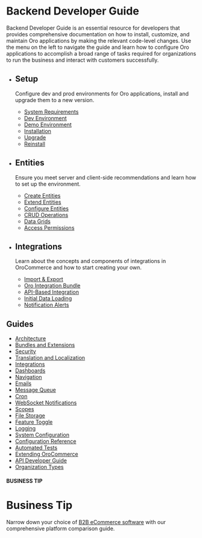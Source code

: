 # Backend Developer Guide

Backend Developer Guide is an essential resource for developers that provides comprehensive documentation on how to install, customize, and maintain Oro applications by making the relevant code-level changes. Use the menu on the left to navigate the guide and learn how to configure Oro applications to accomplish a broad range of tasks required for organizations to run the business and interact with customers successfully.

<div class="showcase-section">
       <div class="showcase-section-heading">
       </div>
       <div class="showcase-section-body">
           <ul class="grid-list">
               <li>
                   <div class="text-center">
                       <h2>Setup</h2>
                   </div>
                       <p>Configure dev and prod environments for Oro applications, install and upgrade them to a new version.</p>
                       <ul class="guideline_\_list">
                                        <li><a class="reference internal" href="setup/system-requirements/">System Requirements</a></li>
                                        <li><a class="reference internal" href="setup/dev-environment/">Dev Environment</a></li>
                                        <li><a class="reference internal" href="setup/demo-environment/">Demo Environment</a></li>
                                        <li><a class="reference internal" href="setup/installation/">Installation</a></li>
                                        <li><a class="reference internal" href="setup/upgrade-to-new-version/">Upgrade</a></li>
                                        <li><a class="reference internal" href="setup/reinstall/">Reinstall</a></li>
                                  </ul>
               </li>
               <li>
                   <div class="text-center">
                        <h2>Entities</h2>
                   </div>
                       <p>Ensure you meet server and client-side recommendations and learn how to set up the environment.</p>
                       <ul class="guideline_\_list">
                                <li><a class="reference internal" href="entities/create-entities/">Create Entities</a></li>
                                <li><a class="reference internal" href="entities/extend-entities/">Extend Entities</a></li>
                                <li><a class="reference internal" href="entities/config-entities/">Configure Entities</a></li>
                                <li><a class="reference internal" href="entities/crud/">CRUD Operations</a></li>
                                <li><a class="reference internal" href="entities/data-grids/">Data Grids</a></li>
                                <li><a class="reference internal" href="entities/acls/">Access Permissions</a></li>
                       </ul>
               </li>
              <li>
                   <div class="text-center">
                        <h2>Integrations</h2>
                   </div>
                       <p>Learn about the concepts and components of integrations in OroCommerce and how to start creating your own.</p>
                       <ul class="guideline_\_list">
                            <li><a class="reference internal" href="integrations/import-export/">Import & Export</a></li>
                            <li><a class="reference internal" href="integrations/integration-config/">Oro Integration Bundle</a></li>
                            <li><a class="reference internal" href="integrations/api-based/">API-Based Integration</a></li>
                            <li><a class="reference internal" href="integrations/initial-data-load/">Initial Data Loading</a></li>
                            <li><a class="reference internal" href="integrations/notification-alerts/">Notification Alerts</a></li>
                         </ul>
               </li>
           </ul>
     </div>
     <div class="showcase-section-footer">
     </div>
 </div>


<h2>Guides</h2>

<ul class="tag-cloud">
   <li><a class="" href="architecture/">Architecture</a></li>
   <li><a class="tag-important" href="extension/">Bundles and Extensions</a></li>
   <li><a class="" href="security/">Security</a></li>
   <li><a class="" href="translations/">Translation and Localization</a></li>
   <li><a class="tag-very-important" href="integrations/">Integrations</a></li>
   <li><a class="" href="dashboards/">Dashboards</a></li>
   <li><a class="" href="navigation/">Navigation</a></li>
   <li><a class="" href="emails/">Emails</a></li>
   <li><a class="tag-very-important" href="mq/">Message Queue</a></li>
   <li><a class="tag-important" href="cron/">Cron</a></li>
   <li><a class="" href="websockets/">WebSocket Notifications</a></li>
   <li><a class="" href="scopes/">Scopes</a></li>
   <li><a class="" href="architecture/tech-stack/file-storage">File Storage</a></li>
   <li><a class="" href="feature-toggle/">Feature Toggle</a></li>
   <li><a class="" href="logging/">Logging</a></li>
   <li><a class="" href="system-configuration/">System Configuration</a></li>
   <li><a class="tag-very-important" href="configuration/">Configuration Reference</a></li>
   <li><a class="" href="automated-tests/">Automated Tests</a></li>
   <li><a class="tag-important" href="extend-commerce/">Extending OroCommerce</a></li>
   <li><a class="tag-very-important" href="api/">API Developer Guide</a></li>
   <li><a class="" href="organization-types/">Organization Types</a></li>
</ul>

#### BUSINESS TIP
# Business Tip

Narrow down your choice of <a href="https://oroinc.com/b2b-ecommerce/b2b-ecommerce-comparison" target="_blank">B2B eCommerce software</a> with our comprehensive platform comparison guide.
